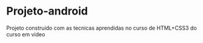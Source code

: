 # Projeto-android
 Projeto construido com as tecnicas aprendidas no curso de HTML+CSS3 do curso em video
